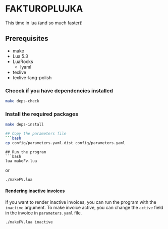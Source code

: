 # FAKTUROPLUJKA #
This time in lua (and so much faster)!

## Prerequisites
- make
- Lua 5.3
- LuaRocks
  - lyaml
- texlive
- texlive-lang-polish

### Chceck if you have dependencies installed
```bash
make deps-check
```
### Install the required packages
```bash
make deps-install

## Copy the parameters file
```bash
cp config/parameters.yaml.dist config/parameters.yaml
```
```
## Run the program
```bash
lua makeFv.lua
```
or

```bash
./makeFV.lua

```
#### Rendering inactive invoices

If you want to render inactive invoices, you can run the program with the `inactive` argument.
To make invoice active, you can change the `active` field in the invoice in `parameters.yaml` file.

```bash
./makeFV.lua inactive
```
